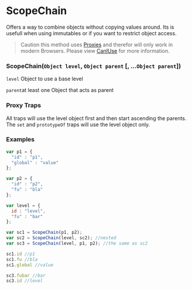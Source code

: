 # ScopeChain

Offers a way to combine objects without copying values around. Its is usefull when using immutables or if you want to restrict object access.

> Caution this method uses [Proxies](https://developer.mozilla.org/en-US/docs/Web/JavaScript/Reference/Global_Objects/Proxy) and therefor will only work in modern Browsers. Please view [CanIUse](https://caniuse.com/#feat=proxy) for more information.


### ScopeChain(`Object level`, `Object parent` [, ...`Object parent`])

  `level` Object to use a base level
  
  `parent`at least one Object that acts as parent 

### Proxy Traps
All traps will use the level object first and then start ascending the parents. The `set` and `prototypeOf` traps will use the level object only.

### Examples

```javascript
var p1 = {
  "id" : "p1",
  "global" : "value"
};

var p2 = {
  "id" : "p2",
  "fu" : "bla"
};

var level = {
  id : "level",
  "fu" : "bar"
};

var sc1 = ScopeChain(p1, p2);
var sc2 = ScopeChain(level, sc2); //nested
var sc3 = ScopeChain(level, p1, p2); //the same as sc2

sc1.id //p1
sc1.fu //bla
sc1.global //value

sc3.fubar //bar
sc3.id //level

```
